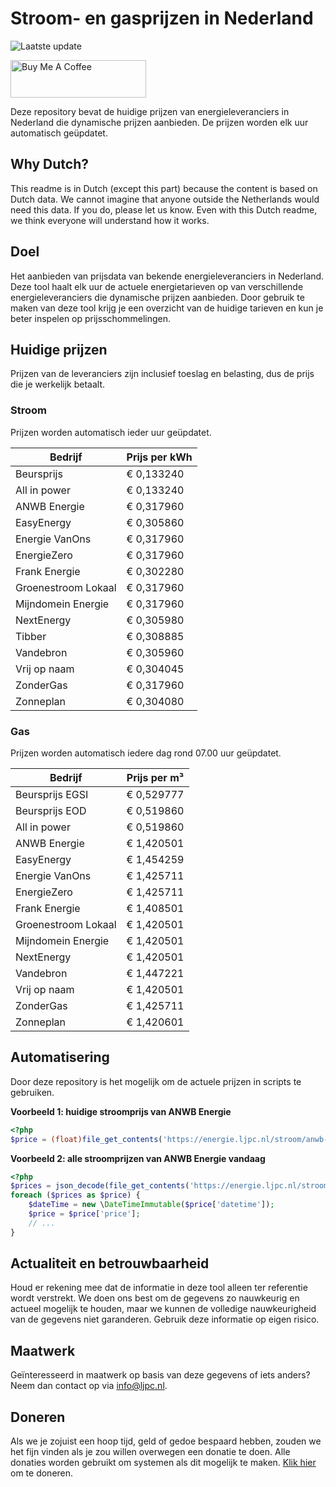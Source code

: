 # Stroom- en gasprijzen in Nederland

![Laatste update](https://img.shields.io/badge/laatste%20update-2025--02--02%2023%3A00%20CET-brightgreen)

<a href="https://www.buymeacoffee.com/Lars-" target="_blank"><img src="https://cdn.buymeacoffee.com/buttons/v2/default-orange.png" alt="Buy Me A Coffee" height="60" style="height: 60px !important;width: 217px !important;" ></a>

Deze repository bevat de huidige prijzen van energieleveranciers in Nederland die dynamische prijzen aanbieden. De prijzen worden elk uur automatisch geüpdatet.

## Why Dutch?

This readme is in Dutch (except this part) because the content is based on Dutch data. We cannot imagine that anyone outside the Netherlands would need this data. If you do, please let us know. Even with this Dutch readme, we think
everyone will understand how it works.

## Doel

Het aanbieden van prijsdata van bekende energieleveranciers in Nederland. Deze tool haalt elk uur de actuele energietarieven op van verschillende energieleveranciers die dynamische prijzen aanbieden. Door gebruik te maken van deze tool
krijg je een overzicht van de huidige tarieven en kun je beter inspelen op prijsschommelingen.

## Huidige prijzen

Prijzen van de leveranciers zijn inclusief toeslag en belasting, dus de prijs die je werkelijk betaalt.

### Stroom

Prijzen worden automatisch ieder uur geüpdatet.

 Bedrijf | Prijs per kWh 
---------|---------------
Beursprijs | € 0,133240
All in power | € 0,133240
ANWB Energie | € 0,317960
EasyEnergy | € 0,305860
Energie VanOns | € 0,317960
EnergieZero | € 0,317960
Frank Energie | € 0,302280
Groenestroom Lokaal | € 0,317960
Mijndomein Energie | € 0,317960
NextEnergy | € 0,305980
Tibber | € 0,308885
Vandebron | € 0,305960
Vrij op naam | € 0,304045
ZonderGas | € 0,317960
Zonneplan | € 0,304080


### Gas

Prijzen worden automatisch iedere dag rond 07.00 uur geüpdatet.

 Bedrijf | Prijs per m³ 
---------|--------------
Beursprijs EGSI | € 0,529777
Beursprijs EOD | € 0,519860
All in power | € 0,519860
ANWB Energie | € 1,420501
EasyEnergy | € 1,454259
Energie VanOns | € 1,425711
EnergieZero | € 1,425711
Frank Energie | € 1,408501
Groenestroom Lokaal | € 1,420501
Mijndomein Energie | € 1,420501
NextEnergy | € 1,420501
Vandebron | € 1,447221
Vrij op naam | € 1,420501
ZonderGas | € 1,425711
Zonneplan | € 1,420601


## Automatisering

Door deze repository is het mogelijk om de actuele prijzen in scripts te gebruiken.

**Voorbeeld 1: huidige stroomprijs van ANWB Energie**

```php
<?php
$price = (float)file_get_contents('https://energie.ljpc.nl/stroom/anwb-energie-nu.txt');

```

**Voorbeeld 2: alle stroomprijzen van ANWB Energie vandaag**

```php
<?php
$prices = json_decode(file_get_contents('https://energie.ljpc.nl/stroom/all-in-power-vandaag.json'),true);
foreach ($prices as $price) {
    $dateTime = new \DateTimeImmutable($price['datetime']);
    $price = $price['price'];
    // ...
}
```

## Actualiteit en betrouwbaarheid

Houd er rekening mee dat de informatie in deze tool alleen ter referentie wordt verstrekt. We doen ons best om de gegevens zo nauwkeurig en actueel mogelijk te houden, maar we kunnen de volledige nauwkeurigheid van de gegevens niet
garanderen. Gebruik deze informatie op eigen risico.

## Maatwerk

Geïnteresseerd in maatwerk op basis van deze gegevens of iets anders? Neem dan contact op
via [info@ljpc.nl](mailto:info@ljpc.nl?subject=Energie%20prijzen).

## Doneren

Als we je zojuist een hoop tijd, geld of gedoe bespaard hebben, zouden we het fijn vinden als je zou willen overwegen een
donatie te doen. Alle donaties worden gebruikt om systemen als dit mogelijk te
maken. [Klik hier](https://www.buymeacoffee.com/Lars-) om te doneren.
